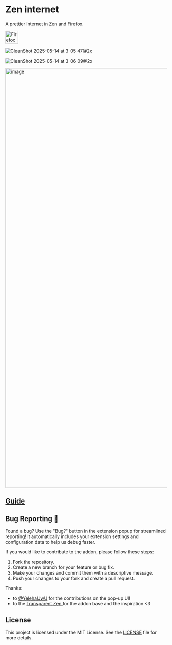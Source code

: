 # Zen internet

A prettier Internet in Zen and Firefox.

<a href="https://addons.mozilla.org/en-US/firefox/addon/zen-internet/">
    <img alt="Firefox Add-Ons" src="https://blog.mozilla.org/addons/files/2015/11/get-the-addon.png" height="40">
</a>
<br>

![CleanShot 2025-05-14 at 3  05 47@2x](https://github.com/user-attachments/assets/0f46a0b2-8857-4c54-98ca-8503f5fb933c)

![CleanShot 2025-05-14 at 3  06 09@2x](https://github.com/user-attachments/assets/be7a8079-43a5-40f4-973c-fa2632d0fc25)

<img width="1305" alt="image" src="https://github.com/user-attachments/assets/3086e330-df6e-4164-b4cd-ae102ebe7a4f" />

## [Guide](https://www.sameerasw.com/zen)

## Bug Reporting 🐛

Found a bug? Use the "Bug?" button in the extension popup for streamlined reporting! It automatically includes your extension settings and configuration data to help us debug faster.

If you would like to contribute to the addon, please follow these steps:

1. Fork the repository.
2. Create a new branch for your feature or bug fix.
3. Make your changes and commit them with a descriptive message.
4. Push your changes to your fork and create a pull request.

Thanks:

- to [@YelehaUwU](https://github.com/YelehaUwU) for the contributions on the pop-up UI!
- to the [Transparent Zen ](https://github.com/frostybiscuit/transparent-zen) for the addon base and the inspiration <3

## License

This project is licensed under the MIT License. See the [LICENSE](LICENSE) file for more details.
